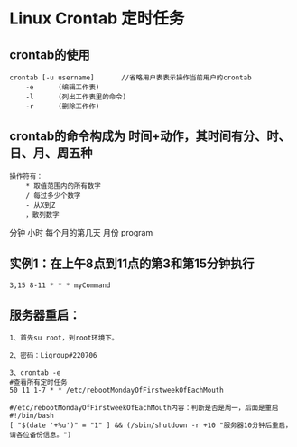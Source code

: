 # Linux Crontab 定时任务

## crontab的使用
```
crontab [-u username]　　　　//省略用户表表示操作当前用户的crontab
    -e      (编辑工作表)
    -l      (列出工作表里的命令)
    -r      (删除工作作)
```

## crontab的命令构成为 时间+动作，其时间有分、时、日、月、周五种
```
操作符有：
    * 取值范围内的所有数字
    / 每过多少个数字
    - 从X到Z
    ，散列数字
```


分钟 小时 每个月的第几天 月份 program


## 实例1：在上午8点到11点的第3和第15分钟执行
```
3,15 8-11 * * * myCommand
```


## 服务器重启：
```
1、首先su root，到root环境下。

2、密码：Ligroup#220706

3、crontab -e 
#查看所有定时任务
50 11 1-7 * * /etc/rebootMondayOfFirstweekOfEachMouth

#/etc/rebootMondayOfFirstweekOfEachMouth内容：判断是否是周一，后面是重启
#!/bin/bash
[ "$(date '+%u')" = "1" ] && (/sbin/shutdown -r +10 "服务器10分钟后重启，请各位备份信息。")
```
